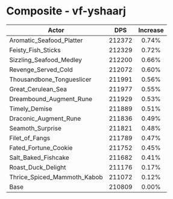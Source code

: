 # Composite - vf-yshaarj
| Actor | DPS | Increase |
|---|:---:|:---:|
|Aromatic_Seafood_Platter|212372|0.74%|
|Feisty_Fish_Sticks|212329|0.72%|
|Sizzling_Seafood_Medley|212200|0.66%|
|Revenge_Served_Cold|212072|0.60%|
|Thousandbone_Tongueslicer|211991|0.56%|
|Great_Cerulean_Sea|211977|0.55%|
|Dreambound_Augment_Rune|211929|0.53%|
|Timely_Demise|211889|0.51%|
|Draconic_Augment_Rune|211836|0.49%|
|Seamoth_Surprise|211821|0.48%|
|Filet_of_Fangs|211789|0.47%|
|Fated_Fortune_Cookie|211752|0.45%|
|Salt_Baked_Fishcake|211682|0.41%|
|Roast_Duck_Delight|211176|0.17%|
|Thrice_Spiced_Mammoth_Kabob|211072|0.12%|
|Base|210809|0.00%|
